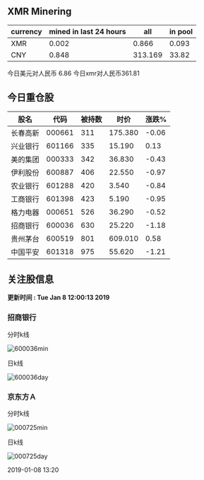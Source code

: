 ## XMR Minering

|currency|mined in last 24 hours|all|in pool|
|---|---|---|---|
|XMR|0.002|0.866|0.093|
|CNY|0.848|313.169|33.82|

今日美元对人民币 6.86	今日xmr对人民币361.81


## 今日重仓股 

|股名|代码|被持数|时价|涨跌%|
|---|---|---|---|---|
|长春高新|000661|311|175.380|-0.06|
|兴业银行|601166|335|15.190|0.13|
|美的集团|000333|342|36.830|-0.43|
|伊利股份|600887|406|22.550|-0.97|
|农业银行|601288|420|3.540|-0.84|
|工商银行|601398|423|5.190|-0.95|
|格力电器|000651|526|36.290|-0.52|
|招商银行|600036|630|25.220|-1.18|
|贵州茅台|600519|801|609.010|0.58|
|中国平安|601318|975|55.620|-1.21|

## 关注股信息
**更新时间 : Tue Jan  8 12:00:13 2019**
### 招商银行 
分时k线

![600036min](http://image.sinajs.cn/newchart/min/n/sh600036.gif)

日k线

![600036day](http://image.sinajs.cn/newchart/daily/n/sh600036.gif)

### 京东方Ａ 
分时k线

![000725min](http://image.sinajs.cn/newchart/min/n/sz000725.gif)

日k线

![000725day](http://image.sinajs.cn/newchart/daily/n/sz000725.gif)

2019-01-08 13:20